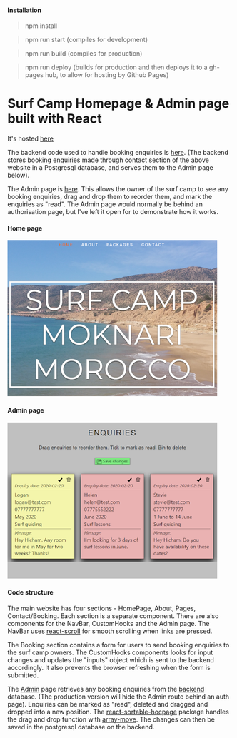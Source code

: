 #### Installation

> npm install

> npm run start (compiles for development)

> npm run build (compiles for production)

> npm run deploy (builds for production and then deploys it to a gh-pages hub, to allow for hosting by Github Pages)

Surf Camp Homepage & Admin page built with React
===========

It's hosted [here](https://ckpantelides.github.io/desert-point)

The backend code used to handle booking enquiries is [here](https://github.com/ckpantelides/desert-point-server). (The backend stores booking enquiries made through contact section of the above website in a Postgresql database, and serves them to the Admin page below). 

The Admin page is [here](https://github.com/ckpantelides/deser-point/#/admin). This allows the owner of the surf camp to see any booking enquiries, drag and drop them to reorder them, and mark the enquiries as "read". The Admin page would normally be behind an authorisation page, but I've left it open for to demonstrate how it works.

#### Home page

![img1]

#### Admin page

![img2]

#### Code structure

The main website has four sections - HomePage, About, Pages, Contact/Booking. Each section is a separate component. There are also components for the NavBar, CustomHooks and the Admin page. The NavBar uses [react-scroll](https://www.npmjs.com/package/react-scroll) for smooth scrolling when links are pressed. 

The Booking section contains a form for users to send booking enquiries to the surf camp owners. The CustomHooks components looks for input changes and updates the "inputs" object which is sent to the backend accordingly. It also prevents the browser refreshing when the form is submitted.

The [Admin](https://github.com/ckpantelides/deser-point/#/admin) page retrieves any booking enquiries from the [backend](https://github.com/ckpantelides/desert-point-server) database. (The production version will hide the Admin route behind an auth page). Enquiries can be marked as "read", deleted and dragged and dropped into a new position. The [react-sortable-hocpage](https://www.npmjs.com/package/react-sortable-hoc) package handles the drag and drop function with [array-move](https://www.npmjs.com/package/array-move). The changes can then be saved in the postgresql database on the backend.

[img1]: https://github.com/ckpantelides/desert-point/blob/images/homepage350.png
[img2]: https://github.com/ckpantelides/desert-point/blob/images/admin350.png
